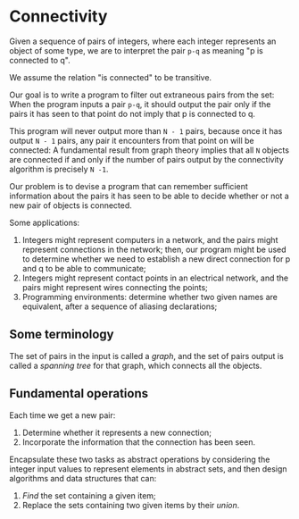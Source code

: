 # Connectivity

Given a sequence of pairs of integers, where each integer represents an object
of some type, we are to interpret the pair `p-q` as meaning "p is connected to
q".

We assume the relation "is connected" to be transitive.

Our goal is to write a program to filter out extraneous pairs from the set: When
the program inputs a pair `p-q`, it should output the pair only if the pairs it
has seen to that point do not imply that p is connected to q.

This program will never output more than `N - 1` pairs, because once it has
output `N - 1` pairs, any pair it encounters from that point on will be
connected: A fundamental result from graph theory implies that all `N` objects
are connected if and only if the number of pairs output by the connectivity
algorithm is precisely `N -1`.

Our problem is to devise a program that can remember sufficient information
about the pairs it has seen to be able to decide whether or not a new pair of
objects is connected.

Some applications:

1. Integers might represent computers in a network, and the pairs might
   represent connections in the network; then, our program might be used to
   determine whether we need to establish a new direct connection for p and q to
   be able to communicate;
2. Integers might represent contact points in an electrical network, and the
   pairs might represent wires connecting the points;
3. Programming environments: determine whether two given names are equivalent,
   after a sequence of aliasing declarations;

## Some terminology

The set of pairs in the input is called a *graph*, and the set of pairs output
is called a *spanning tree* for that graph, which connects all the objects.

## Fundamental operations

Each time we get a new pair:

1. Determine whether it represents a new connection;
2. Incorporate the information that the connection has been seen.

Encapsulate these two tasks as abstract operations by considering the integer
input values to represent elements in abstract sets, and then design algorithms
and data structures that can:

1. *Find* the set containing a given item;
2. Replace the sets containing two given items by their *union*.
